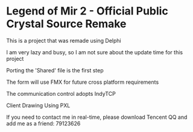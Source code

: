 # Legend of Mir 2 - Official Public Crystal Source Remake

This is a project that was remade using Delphi

I am very lazy and busy, so I am not sure about the update time for this project

Porting the 'Shared' file is the first step

The form will use FMX for future cross platform requirements

The communication control adopts IndyTCP

Client Drawing Using PXL



If you need to contact me in real-time, please download Tencent QQ and add me as a friend: 79123626
